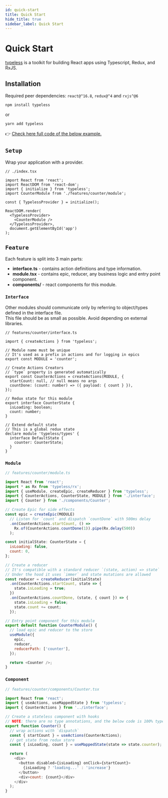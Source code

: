 ```yaml
---
id: quick-start
title: Quick Start
hide_title: true
sidebar_label: Quick Start
---
```


# Quick Start
[typeless](https://github.com/typeless-js/typeless) is a toolkit for building React apps using Typescript, Redux, and RxJS.


## Installation

Required peer dependencies: `react@^16.8`, `redux@^4` and `rxjs^@6`

```bash
npm install typeless
```

or

```bash
yarn add typeless
```

👉 [Check here full code of the below example.](https://codesandbox.io/s/x3qwol55xq)


## `Setup`
Wrap your application with a provider.

```tsx
// ./index.tsx

import React from 'react';
import ReactDOM from 'react-dom';
import { initialize } from 'typeless';
import CounterModule from './features/counter/module';

const { TypelessProvider } = initialize();

ReactDOM.render(
  <TypelessProvider>
    <CounterModule />
  </TypelessProvider>,
  document.getElementById('app')
);
```

## `Feature`
Each feature is split into 3 main parts:
- **interface.ts** - contains action definitions and type information.
- **module.tsx** - contains epic, reducer, any business logic and entry point component.
- **components/** - react components for this module.

### `Interface`
Other modules should communicate only by referring to object/types defined in the interface file.  
This file should be as small as possible. Avoid depending on external libraries.  

```tsx
// features/counter/interface.ts

import { createActions } from 'typeless';

// Module name must be unique
// It's used as a prefix in actions and for logging in epics
export const MODULE = 'counter';

// Create Actions Creators
// `type` property is generated automatically
export const CounterActions = createActions(MODULE, {
  startCount: null, // null means no args
  countDone: (count: number) => ({ payload: { count } }),
});

// Redux state for this module
export interface CounterState {
  isLoading: boolean;
  count: number;
}

// Extend default state
// This is a global redux state
declare module 'typeless/types' {
  interface DefaultState {
    counter: CounterState;
  }
}
```

### `Module`

```js
// features/counter/module.ts

import React from 'react';
import * as Rx from 'typeless/rx';
import { useModule, createEpic, createReducer } from 'typeless';
import { CounterActions, CounterState, MODULE } from './interface';
import { Counter } from './components/Counter';

// Create Epic for side effects
const epic = createEpic(MODULE)
  // Listen for `count` and dispatch `countDone` with 500ms delay
  .on(CounterActions.startCount, () =>
    Rx.of(CounterActions.countDone(1)).pipe(Rx.delay(500))
  );

const initialState: CounterState = {
  isLoading: false,
  count: 0,
};

// Create a reducer
// It's compatible with a standard reducer `(state, action) => state`
// Under the hood it uses `immer` and state mutations are allowed
const reducer = createReducer(initialState)
  .on(CounterActions.startCount, state => {
    state.isLoading = true;
  })
  .on(CounterActions.countDone, (state, { count }) => {
    state.isLoading = false;
    state.count += count;
  });

// Entry point component for this module
export default function CounterModule() {
  // load epic and reducer to the store
  useModule({
    epic,
    reducer,
    reducerPath: ['counter'],
  });

  return <Counter />;
}
```

### `Component`

```js
// features/counter/components/Counter.tsx

import React from 'react';
import { useActions, useMappedState } from 'typeless';
import { CounterActions } from '../interface';

// Create a stateless component with hooks
// NOTE: there are no type annotations, and the below code is 100% type-safe!
export function Counter() {
  // wrap actions with `dispatch`
  const { startCount } = useActions(CounterActions);
  // get state from redux store
  const { isLoading, count } = useMappedState(state => state.counter);

  return (
    <div>
      <button disabled={isLoading} onClick={startCount}>
        {isLoading ? 'loading...' : 'increase'}
      </button>
      <div>count: {count}</div>
    </div>
  );
}
```